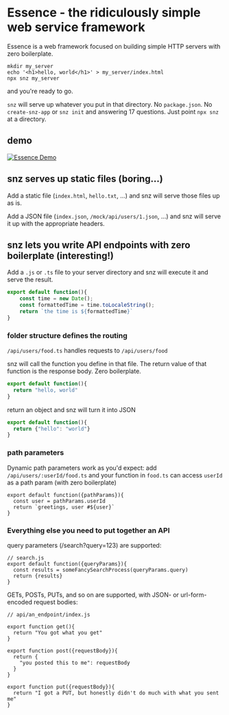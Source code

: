 # Essence - the ridiculously simple web service framework

Essence is a web framework focused on building simple HTTP servers with zero boilerplate. 

```
mkdir my_server 
echo '<h1>hello, world</h1>' > my_server/index.html
npx snz my_server
```
and you're ready to go. 

`snz` will serve up whatever you put in that directory. No `package.json`. No `create-snz-app` or `snz init` and answering 17 questions. Just point `npx snz` at a directory.

## demo

[![Essence Demo](http://img.youtube.com/vi/wgosoWAkhZA/0.jpg)](http://www.youtube.com/watch?v=wgosoWAkhZA "Building a custom web service in 2 minutes, with Essence")

## snz serves up static files (boring...)
Add a static file (`index.html`, `hello.txt`, ...) and snz will serve those files up as is.

Add a JSON file (`index.json`, `/mock/api/users/1.json`, ...) and snz will serve it up with the appropriate headers.

## snz lets you write API endpoints with zero boilerplate (interesting!)

Add a `.js` or `.ts` file to your server directory and snz will execute it and serve the result.

```typescript
export default function(){
    const time = new Date();
    const formattedTime = time.toLocaleString();
    return `the time is ${formattedTime}`
}
```

### folder structure defines the routing 
`/api/users/food.ts` handles requests to `/api/users/food`

snz will call the function you define in that file. The return value of that function is the response body. Zero boilerplate.

```typescript
export default function(){
  return "hello, world"
}
```

return an object and snz will turn it into JSON
```typescript
export default function(){
  return {"hello": "world"}
}
```

### path parameters
Dynamic path parameters work as you'd expect: add `/api/users/:userId/food.ts` and your function in `food.ts` can access `userId` as a path param (with zero boilerplate)
```
export default function({pathParams}){
  const user = pathParams.userId
  return `greetings, user #${user}`
}
```

### Everything else you need to put together an API

query parameters (/search?query=123) are supported:
```
// search.js
export default function({queryParams}){
  const results = someFancySearchProcess(queryParams.query)
  return {results}
}
```

GETs, POSTs, PUTs, and so on are supported, with JSON- or url-form-encoded request bodies:
```
// api/an_endpoint/index.js

export function get(){
  return "You got what you get"
}

export function post({requestBody}){
  return {
    "you posted this to me": requestBody
  }
}

export function put({requestBody}){
  return "I got a PUT, but honestly didn't do much with what you sent me"
}
```


